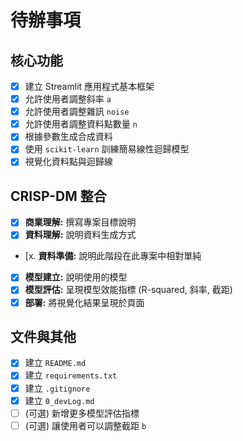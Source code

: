 # 待辦事項

## 核心功能

- [x] 建立 Streamlit 應用程式基本框架
- [x] 允許使用者調整斜率 `a`
- [x] 允許使用者調整雜訊 `noise`
- [x] 允許使用者調整資料點數量 `n`
- [x] 根據參數生成合成資料
- [x] 使用 `scikit-learn` 訓練簡易線性迴歸模型
- [x] 視覺化資料點與迴歸線

## CRISP-DM 整合

- [x] **商業理解:** 撰寫專案目標說明
- [x] **資料理解:** 說明資料生成方式
- [x. **資料準備:** 說明此階段在此專案中相對單純
- [x] **模型建立:** 說明使用的模型
- [x] **模型評估:** 呈現模型效能指標 (R-squared, 斜率, 截距)
- [x] **部署:** 將視覺化結果呈現於頁面

## 文件與其他

- [x] 建立 `README.md`
- [x] 建立 `requirements.txt`
- [x] 建立 `.gitignore`
- [x] 建立 `0_devLog.md`
- [ ] (可選) 新增更多模型評估指標
- [ ] (可選) 讓使用者可以調整截距 `b`
